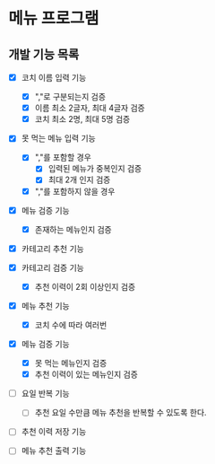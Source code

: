 # 메뉴 프로그램

## 개발 기능 목록

- [x] 코치 이름 입력 기능
    - [x] ","로 구분되는지 검증
    - [x] 이름 최소 2글자, 최대 4글자 검증
    - [x] 코치 최소 2명, 최대 5명 검증

- [x] 못 먹는 메뉴 입력 기능
    - [x] ","를 포함할 경우
        - [x] 입력된 메뉴가 중복인지 검증
        - [x] 최대 2개 인지 검증
    - [x] ","를 포함하지 않을 경우

- [x] 메뉴 검증 기능
    - [x] 존재하는 메뉴인지 검증

- [x] 카테고리 추천 기능

- [x] 카테고리 검증 기능
    - [x] 추천 이력이 2회 이상인지 검증

- [x] 메뉴 추천 기능
    - [x] 코치 수에 따라 여러번

- [x] 메뉴 검증 기능
    - [x] 못 먹는 메뉴인지 검증
    - [x] 추천 이력이 있는 메뉴인지 검증

- [ ] 요일 반복 기능
    - [ ] 추천 요일 수만큼 메뉴 추천을 반복할 수 있도록 한다.

- [ ] 추천 이력 저장 기능

- [ ] 메뉴 추천 출력 기능

